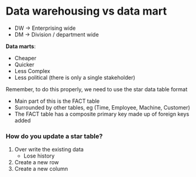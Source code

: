 # Data warehousing vs data mart

* DW -> Enterprising wide
* DM -> Division / department wide

**Data marts**:

* Cheaper
* Quicker
* Less Complex
* Less political (there is only a single stakeholder)

Remember, to do this properly, we need to use the star data table format

* Main part of this is the FACT table
* Surrounded by other tables, eg (Time, Employee, Machine, Customer)
* The FACT table has a composite primary key made up of foreign keys added

### How do you update a star table?

1. Over write the existing data
    - Lose history
2. Create a new row
3. Create a new column